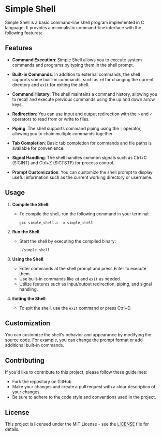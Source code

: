 
# Simple Shell

Simple Shell is a basic command-line shell program implemented in C language. It provides a minimalistic command-line interface with the following features:

## Features

- **Command Execution**: Simple Shell allows you to execute system commands and programs by typing them in the shell prompt.

- **Built-in Commands**: In addition to external commands, the shell supports some built-in commands, such as `cd` for changing the current directory and `exit` for exiting the shell.

- **Command History**: The shell maintains a command history, allowing you to recall and execute previous commands using the up and down arrow keys.

- **Redirection**: You can use input and output redirection with the `>` and `<` operators to read from or write to files.

- **Piping**: The shell supports command piping using the `|` operator, allowing you to chain multiple commands together.

- **Tab Completion**: Basic tab completion for commands and file paths is available for convenience.

- **Signal Handling**: The shell handles common signals such as Ctrl+C (SIGINT) and Ctrl+Z (SIGTSTP) for process control.

- **Prompt Customization**: You can customize the shell prompt to display useful information such as the current working directory or username.

## Usage

1. **Compile the Shell**:
   - To compile the shell, run the following command in your terminal:

     ```shell
     gcc simple_shell.c -o simple_shell
     ```

2. **Run the Shell**:
   - Start the shell by executing the compiled binary:

     ```shell
     ./simple_shell
     ```

3. **Using the Shell**:
   - Enter commands at the shell prompt and press Enter to execute them.
   - Use built-in commands like `cd` and `exit` as needed.
   - Utilize features such as input/output redirection, piping, and signal handling.

4. **Exiting the Shell**:
   - To exit the shell, use the `exit` command or press Ctrl+D.

## Customization

You can customize the shell's behavior and appearance by modifying the source code. For example, you can change the prompt format or add additional built-in commands.

## Contributing

If you'd like to contribute to this project, please follow these guidelines:

- Fork the repository on GitHub.
- Make your changes and create a pull request with a clear description of your changes.
- Be sure to adhere to the code style and conventions used in the project.

## License

This project is licensed under the MIT License - see the [LICENSE](LICENSE) file for details.
